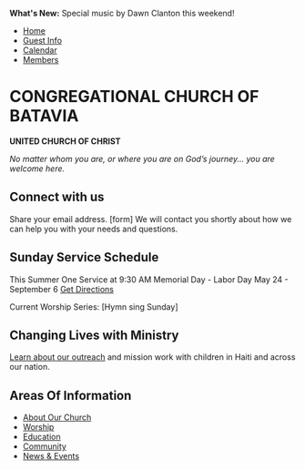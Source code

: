 **What's New:** Special music by Dawn Clanton this weekend!

* [Home](home.md)
* [Guest Info]()
* [Calendar]()
* [Members]()

# CONGREGATIONAL CHURCH OF BATAVIA
**UNITED CHURCH OF CHRIST**

*No matter whom you are, or where you are on God’s journey... you are welcome here.*

## Connect with us

Share your email address.
[form]
We will contact you shortly about how we can help you with your needs and questions.

## Sunday Service Schedule

This Summer One Service at 9:30 AM
Memorial Day - Labor Day
May 24 - September 6
[Get Directions]()

Current Worship Series: [Hymn sing Sunday]

## Changing Lives with Ministry

[Learn about our outreach](outreach.md) and mission work with children in Haiti and across our nation.

## 

## Areas Of Information

* [About Our Church]()
* [Worship]()
* [Education]()
* [Community]()
* [News &amp; Events]()
